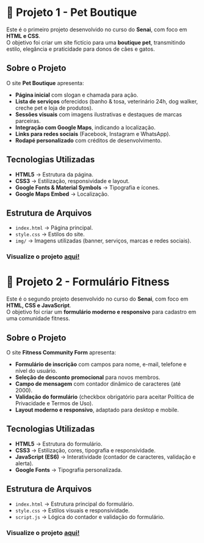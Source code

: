﻿# 📌 Projeto 1 - Pet Boutique  

Este é o primeiro projeto desenvolvido no curso do **Senai**, com foco em **HTML e CSS**.  
O objetivo foi criar um site fictício para uma **boutique pet**, transmitindo estilo, elegância e praticidade para donos de cães e gatos.  


## Sobre o Projeto  
O site **Pet Boutique** apresenta:  
- **Página inicial** com slogan e chamada para ação.  
- **Lista de serviços** oferecidos (banho & tosa, veterinário 24h, dog walker, creche pet e loja de produtos).  
- **Sessões visuais** com imagens ilustrativas e destaques de marcas parceiras.  
- **Integração com Google Maps**, indicando a localização.  
- **Links para redes sociais** (Facebook, Instagram e WhatsApp).  
- **Rodapé personalizado** com créditos de desenvolvimento.  


## Tecnologias Utilizadas  
- **HTML5** → Estrutura da página.  
- **CSS3** → Estilização, responsividade e layout.  
- **Google Fonts & Material Symbols** → Tipografia e ícones.  
- **Google Maps Embed** → Localização.  

##  Estrutura de Arquivos  
- `index.html` → Página principal.  
- `style.css` → Estilos do site.  
- `img/` → Imagens utilizadas (banner, serviços, marcas e redes sociais).  


### Visualize o projeto [aqui!]()

# 📌 Projeto 2 - Formulário Fitness  

Este é o segundo projeto desenvolvido no curso do **Senai**, com foco em **HTML, CSS e JavaScript**.  
O objetivo foi criar um **formulário moderno e responsivo** para cadastro em uma comunidade fitness.  


## Sobre o Projeto  
O site **Fitness Community Form** apresenta:  
- **Formulário de inscrição** com campos para nome, e-mail, telefone e nível do usuário.  
- **Seleção de desconto promocional** para novos membros.  
- **Campo de mensagem** com contador dinâmico de caracteres (até 2000).  
- **Validação do formulário** (checkbox obrigatório para aceitar Política de Privacidade e Termos de Uso).  
- **Layout moderno e responsivo**, adaptado para desktop e mobile.  


## Tecnologias Utilizadas  
- **HTML5** → Estrutura do formulário.  
- **CSS3** → Estilização, cores, tipografia e responsividade.  
- **JavaScript (ES6)** → Interatividade (contador de caracteres, validação e alerta).  
- **Google Fonts** → Tipografia personalizada.  


## Estrutura de Arquivos  
- `index.html` → Estrutura principal do formulário.  
- `style.css` → Estilos visuais e responsividade.  
- `script.js` → Lógica do contador e validação do formulário.  


### Visualize o projeto [aqui!]()
